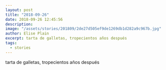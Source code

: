 ```yaml
---
layout: post
title: "2018-09-26"
date: 2018-09-26 12:45:56
description: 
image: "/assets/stories/201809/2de27d505ef9de1269db1d282a9c967b.jpg"
author: Elise Plain
excerpt: tarta de galletas, tropecientos años después
tags: 
  - stories
---
```


tarta de galletas, tropecientos años después
<p></p>
